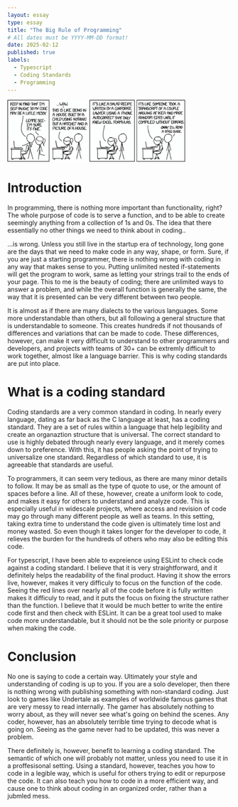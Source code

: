 ```yaml
---
layout: essay
type: essay
title: "The Big Rule of Programming"
# All dates must be YYYY-MM-DD format!
date: 2025-02-12
published: true
labels:
  - Typescript
  - Coding Standards
  - Programming
---
```


<img width="400px" class="rounded float-start pe-4" src="../img/1_-WosNzXumx9wbyGbgpcIlA.png">

# Introduction
In programming, there is nothing more important than functionality, right? The whole purpose of code is to serve a function, and to be able to create seemingly anything from a collection of 1s and 0s. The idea that there essentially no other things we need to think about in coding..

...is wrong. Unless you still live in the startup era of technology, long gone are the days that we need to make code in any way, shape, or form. Sure, if you are just a starting programmer, there is nothing wrong with coding in any way that makes sense to you. Putting unlimited nested if-statements will get the program to work, same as letting your strings trail to the ends of your page. This to me is the beauty of coding; there are unlimited ways to answer a problem, and while the overall function is generally the same, the way that it is presented can be very different between two people.
 
It is almost as if there are many dialects to the various languages. Some more understandable than others, but all following a general structure that is understandable to someone. This creates hundreds if not thousands of differences and variations that can be made to code. These differences, however, can make it very difficult to understand to other programmers and developers, and projects with teams of 30+ can be extremly difficult to work together, almost like a language barrier. This is why coding standards are put into place. 

# What is a coding standard
Coding standards are a very common standard in coding. In nearly every language, dating as far back as the C language at least, has a coding standard. They are a set of rules within a language that help legibility and create an organaztion structure that is universal. The correct standard to use is highly debated through nearly every language, and it merely comes down to preference. With this, it has people asking the point of trying to universalize one standard. Regardless of which standard to use, it is agreeable that standards are useful. 

To programmers, it can seem very tedious, as there are many minor details to follow. It may be as small as the type of quote to use, or the amount of spaces before a line. All of these, however, create a uniform look to code, and makes it easy for others to understand and analyze code. This is especially useful in widescale projects, where access and revision of code may go through many different people as well as teams. In this setting, taking extra time to understand the code given is ultimately time lost and money wasted. So even though it takes longer for the developer to code, it relieves the burden for the hundreds of others who may also be editing this code.

For typescript, I have been able to expreience using ESLint to check code against a coding standard. I believe that it is very straightforward, and it definitely helps the readability of the final product. Having it show the errors live, however, makes it very difficuly to focus on the function of the code. Seeing the red lines over nearly all of the code before it is fully written makes it difficuly to read, and it puts the focus on fixing the structure rather than the function. I believe that it would be much better to write the entire code first and then check with ESLint. It can be a great tool used to make code more understandable, but it should not be the sole priority or purpose when making the code. 

# Conclusion
No one is saying to code a certain way. Ultimately your style and understanding of coding is up to you. If you are a solo developer, then there is nothing wrong with publishing something with non-standard coding. Just look to games like Undertale as examples of worldwide famous games that are very messy to read internally. The gamer has absolutely nothing to worry about, as they will never see what's going on behind the scenes. Any coder, however, has an absolutely terrible time trying to decode what is going on. Seeing as the game never had to be updated, this was never a problem. 

There definitely is, however, benefit to learning a coding standard. The semantic of which one will probably not matter, unless you need to use it in a proffesisonal setting. Using a standard, however, teaches you how to code in a legible way, which is useful for others trying to edit or repurpose the code. It can also teach you how to code in a more efficient way, and cause one to think about coding in an organized order, rather than a jubmled mess. 
